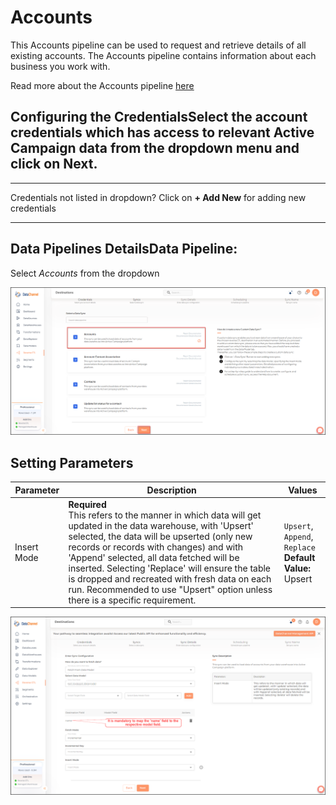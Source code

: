# Accounts

This Accounts pipeline can be used to request and retrieve details of all existing accounts. The Accounts pipeline contains information about each business you work with.

Read more about the Accounts pipeline [here](https://developers.activecampaign.com/reference/list-all-accounts "window=_blank")

## Configuring the CredentialsSelect the account credentials which has access to relevant Active Campaign data from the dropdown menu and click on **Next**.

****

Credentials not listed in dropdown? Click on **+ Add New** for adding new credentials
****

## Data Pipelines DetailsData Pipeline:
Select *Accounts* from the dropdown

![Active Campaign Accounts List](../images/active-campaign-accounts-list.png)

## Setting Parameters
| Parameter | Description | Values |
|-----------|-------------|--------|
| Insert Mode | **Required**<br>This refers to the manner in which data will get updated in the data warehouse, with 'Upsert' selected, the data will be upserted (only new records or records with changes) and with 'Append' selected, all data fetched will be inserted. Selecting 'Replace' will ensure the table is dropped and recreated with fresh data on each run. Recommended to use "Upsert" option unless there is a specific requirement. | `Upsert`, `Append`, `Replace` <br> **Default Value:** Upsert |

![Active Campaign Accounts Config](../images/active-campaign-accounts-config.png)